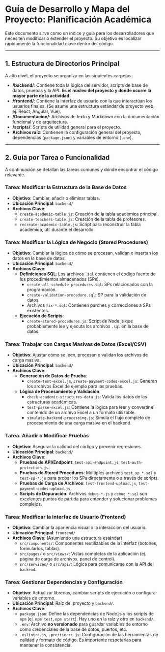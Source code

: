 # Guía de Desarrollo y Mapa del Proyecto: Planificación Académica

Este documento sirve como un índice y guía para los desarrolladores que necesiten modificar o extender el proyecto. Su objetivo es localizar rápidamente la funcionalidad clave dentro del código.

---

## 1. Estructura de Directorios Principal

A alto nivel, el proyecto se organiza en las siguientes carpetas:

- **/backend/**: Contiene toda la lógica del servidor, scripts de base de datos, pruebas y la API. **Es el núcleo del proyecto y donde ocurre la mayor parte de la actividad.**
- **/frontend/**: Contiene la interfaz de usuario con la que interactúan los usuarios finales. (Se asume una estructura estándar de proyecto web, ej. React, Angular, Vue).
- **/Documentacion/**: Archivos de texto y Markdown con la documentación funcional y de arquitectura.
- **/scripts/**: Scripts de utilidad general para el proyecto.
- **Archivos raíz**: Contienen la configuración general del proyecto, dependencias (`package.json`) y variables de entorno (`.env`).

---

## 2. Guía por Tarea o Funcionalidad

A continuación se detallan las tareas comunes y dónde encontrar el código relevante.

### Tarea: Modificar la Estructura de la Base de Datos

*   **Objetivo**: Cambiar, añadir o eliminar tablas.
*   **Ubicación Principal**: `backend/`
*   **Archivos Clave**:
    *   `create-academic-table.js`: Creación de la tabla académica principal.
    *   `create-teachers-table.js`: Creación de la tabla de profesores.
    *   `recreate-academic-table.js`: Script para reconstruir la tabla académica, útil durante el desarrollo.

### Tarea: Modificar la Lógica de Negocio (Stored Procedures)

*   **Objetivo**: Cambiar la lógica de cómo se procesan, validan o insertan los datos en la base de datos.
*   **Ubicación Principal**: `backend/`
*   **Archivos Clave**:
    *   **Definiciones SQL**: Los archivos `.sql` contienen el código fuente de los procedimientos almacenados (SPs).
        *   `create-all-schedule-procedures.sql`: SPs relacionados con la programación.
        *   `create-validation-procedure.sql`: SP para la validación de datos.
        *   Archivos `fix-*.sql`: Contienen parches y correcciones a SPs existentes.
    *   **Ejecución de Scripts**: 
        *   `create-stored-procedures.js`: Script de Node.js que probablemente lee y ejecuta los archivos `.sql` en la base de datos.

### Tarea: Trabajar con Cargas Masivas de Datos (Excel/CSV)

*   **Objetivo**: Ajustar cómo se leen, procesan o validan los archivos de carga masiva.
*   **Ubicación Principal**: `backend/`
*   **Archivos Clave**:
    *   **Generación de Datos de Prueba**: 
        *   `create-test-excel.js`, `create-payment-codes-excel.js`: Generan los archivos Excel de ejemplo para las pruebas.
    *   **Lógica de Procesamiento y Validación**:
        *   `check-academic-structures-data.js`: Valida los datos de las estructuras académicas.
        *   `test-parse-excel.js`: Contiene la lógica para leer y convertir el contenido de un archivo Excel a un formato utilizable.
        *   `simulate-backend-processing.js`: Simula el flujo completo de procesamiento de una carga masiva en el backend.

### Tarea: Añadir o Modificar Pruebas

*   **Objetivo**: Asegurar la calidad del código y prevenir regresiones.
*   **Ubicación Principal**: `backend/`
*   **Archivos Clave**:
    *   **Pruebas de API/Endpoint**: `test-api-endpoint.js`, `test-auth-protection.js`.
    *   **Pruebas de Stored Procedures**: Múltiples archivos `test_sp_*.sql` y `test-sp-*.js` para probar los SPs directamente o a través de scripts.
    *   **Pruebas de Carga de Archivos**: `test-frontend-upload.js`, `test-payment-codes-upload.js`.
    *   **Scripts de Depuración**: Archivos `debug-*.js` y `debug_*.sql` son excelentes puntos de partida para entender y solucionar problemas complejos.

### Tarea: Modificar la Interfaz de Usuario (Frontend)

*   **Objetivo**: Cambiar la apariencia visual o la interacción del usuario.
*   **Ubicación Principal**: `frontend/`
*   **Archivos Clave**: (Asumiendo una estructura estándar)
    *   `src/components/`: Componentes reutilizables de la interfaz (botones, formularios, tablas).
    *   `src/pages/` o `src/views/`: Vistas completas de la aplicación (ej. página de carga de archivos, panel de control).
    *   `src/services/` o `src/api/`: Lógica para comunicarse con la API del `backend`.

### Tarea: Gestionar Dependencias y Configuración

*   **Objetivo**: Actualizar librerías, cambiar scripts de ejecución o configurar variables de entorno.
*   **Ubicación Principal**: Raíz del proyecto y `backend/`.
*   **Archivos Clave**:
    *   `package.json`: Define las dependencias de Node.js y los scripts de `npm` (ej. `npm test`, `npm start`). Hay uno en la raíz y otro en `backend/`.
    *   `.env`: Archivo **no versionado** para guardar variables de entorno como credenciales de la base de datos, puertos, etc.
    *   `.eslintrc.js`, `.prettierrc.js`: Configuración de las herramientas de calidad y formato de código. Es importante respetarlas para mantener la consistencia.